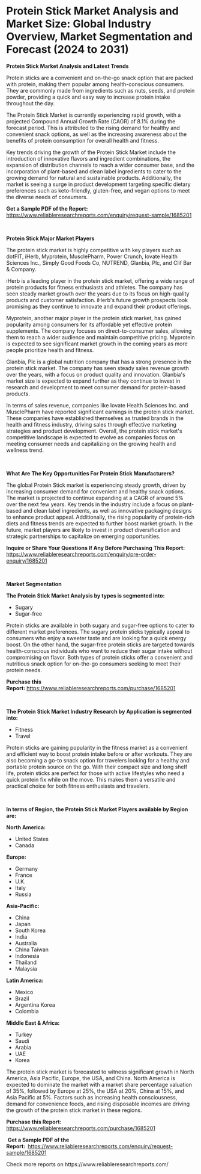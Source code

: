<p><h1>Protein Stick Market Analysis and Market Size: Global Industry Overview, Market Segmentation and Forecast (2024 to 2031)</h1></p><p><strong>Protein Stick Market Analysis and Latest Trends</strong></p>
<p><p>Protein sticks are a convenient and on-the-go snack option that are packed with protein, making them popular among health-conscious consumers. They are commonly made from ingredients such as nuts, seeds, and protein powder, providing a quick and easy way to increase protein intake throughout the day.</p><p>The Protein Stick Market is currently experiencing rapid growth, with a projected Compound Annual Growth Rate (CAGR) of 8.1% during the forecast period. This is attributed to the rising demand for healthy and convenient snack options, as well as the increasing awareness about the benefits of protein consumption for overall health and fitness.</p><p>Key trends driving the growth of the Protein Stick Market include the introduction of innovative flavors and ingredient combinations, the expansion of distribution channels to reach a wider consumer base, and the incorporation of plant-based and clean label ingredients to cater to the growing demand for natural and sustainable products. Additionally, the market is seeing a surge in product development targeting specific dietary preferences such as keto-friendly, gluten-free, and vegan options to meet the diverse needs of consumers.</p></p>
<p><strong>Get a Sample PDF of the Report:&nbsp;</strong> <a href="https://www.reliableresearchreports.com/enquiry/request-sample/1685201">https://www.reliableresearchreports.com/enquiry/request-sample/1685201</a></p>
<p>&nbsp;</p>
<p><strong>Protein Stick Major Market Players</strong></p>
<p><p>The protein stick market is highly competitive with key players such as dotFIT, iHerb, Myprotein, MusclePharm, Power Crunch, Iovate Health Sciences Inc., Simply Good Foods Co, NUTREND, Glanbia, Plc, and Clif Bar & Company. </p><p>iHerb is a leading player in the protein stick market, offering a wide range of protein products for fitness enthusiasts and athletes. The company has seen steady market growth over the years due to its focus on high-quality products and customer satisfaction. iHerb's future growth prospects look promising as they continue to innovate and expand their product offerings.</p><p>Myprotein, another major player in the protein stick market, has gained popularity among consumers for its affordable yet effective protein supplements. The company focuses on direct-to-consumer sales, allowing them to reach a wider audience and maintain competitive pricing. Myprotein is expected to see significant market growth in the coming years as more people prioritize health and fitness.</p><p>Glanbia, Plc is a global nutrition company that has a strong presence in the protein stick market. The company has seen steady sales revenue growth over the years, with a focus on product quality and innovation. Glanbia's market size is expected to expand further as they continue to invest in research and development to meet consumer demand for protein-based products.</p><p>In terms of sales revenue, companies like Iovate Health Sciences Inc. and MusclePharm have reported significant earnings in the protein stick market. These companies have established themselves as trusted brands in the health and fitness industry, driving sales through effective marketing strategies and product development. Overall, the protein stick market's competitive landscape is expected to evolve as companies focus on meeting consumer needs and capitalizing on the growing health and wellness trend.</p></p>
<p>&nbsp;</p>
<p><strong>What Are The Key Opportunities For Protein Stick Manufacturers?</strong></p>
<p><p>The global Protein Stick market is experiencing steady growth, driven by increasing consumer demand for convenient and healthy snack options. The market is projected to continue expanding at a CAGR of around 5% over the next few years. Key trends in the industry include a focus on plant-based and clean label ingredients, as well as innovative packaging designs to enhance product appeal. Additionally, the rising popularity of protein-rich diets and fitness trends are expected to further boost market growth. In the future, market players are likely to invest in product diversification and strategic partnerships to capitalize on emerging opportunities.</p></p>
<p><strong>Inquire or Share Your Questions If Any Before Purchasing This Report:</strong> <a href="https://www.reliableresearchreports.com/enquiry/pre-order-enquiry/1685201">https://www.reliableresearchreports.com/enquiry/pre-order-enquiry/1685201</a></p>
<p>&nbsp;</p>
<p><strong>Market Segmentation</strong></p>
<p><strong>The Protein Stick Market Analysis by types is segmented into:</strong></p>
<p><ul><li>Sugary</li><li>Sugar-free</li></ul></p>
<p><p>Protein sticks are available in both sugary and sugar-free options to cater to different market preferences. The sugary protein sticks typically appeal to consumers who enjoy a sweeter taste and are looking for a quick energy boost. On the other hand, the sugar-free protein sticks are targeted towards health-conscious individuals who want to reduce their sugar intake without compromising on flavor. Both types of protein sticks offer a convenient and nutritious snack option for on-the-go consumers seeking to meet their protein needs.</p></p>
<p><strong>Purchase this Report:&nbsp;</strong><a href="https://www.reliableresearchreports.com/purchase/1685201">https://www.reliableresearchreports.com/purchase/1685201</a></p>
<p>&nbsp;</p>
<p><strong>The Protein Stick Market Industry Research by Application is segmented into:</strong></p>
<p><ul><li>Fitness</li><li>Travel</li></ul></p>
<p><p>Protein sticks are gaining popularity in the fitness market as a convenient and efficient way to boost protein intake before or after workouts. They are also becoming a go-to snack option for travelers looking for a healthy and portable protein source on the go. With their compact size and long shelf life, protein sticks are perfect for those with active lifestyles who need a quick protein fix while on the move. This makes them a versatile and practical choice for both fitness enthusiasts and travelers.</p></p>
<p>&nbsp;</p>
<p><strong>In terms of Region, the Protein Stick Market Players available by Region are:</strong></p>
<p>
    <p> <strong> North America: </strong>
        <ul>
            <li>United States</li>
            <li>Canada</li>
        </ul>
        </p> 
    <p> <strong> Europe: </strong>
        <ul>
            <li>Germany</li>
            <li>France</li>
            <li>U.K.</li>
            <li>Italy</li>
            <li>Russia</li>
        </ul>
        </p> 
    <p> <strong> Asia-Pacific: </strong>
        <ul>
            <li>China</li>
            <li>Japan</li>
            <li>South Korea</li>
            <li>India</li>
            <li>Australia</li>
            <li>China Taiwan</li>
            <li>Indonesia</li>
            <li>Thailand</li>
            <li>Malaysia</li>
        </ul>
        </p> 
    <p> <strong> Latin America: </strong>
        <ul>
            <li>Mexico</li>
            <li>Brazil</li>
            <li>Argentina Korea</li>
            <li>Colombia</li>
        </ul>
        </p> 
    <p> <strong> Middle East & Africa: </strong>
        <ul>
            <li>Turkey</li>
            <li>Saudi</li>
            <li>Arabia</li>
            <li>UAE</li>
            <li>Korea</li>
        </ul>
    </p>
    </p>
<p><p>The protein stick market is forecasted to witness significant growth in North America, Asia Pacific, Europe, the USA, and China. North America is expected to dominate the market with a market share percentage valuation of 35%, followed by Europe at 25%, the USA at 20%, China at 15%, and Asia Pacific at 5%. Factors such as increasing health consciousness, demand for convenience foods, and rising disposable incomes are driving the growth of the protein stick market in these regions.</p></p>
<p><strong>Purchase this Report: </strong><a href="https://www.reliableresearchreports.com/purchase/1685201">https://www.reliableresearchreports.com/purchase/1685201</a></p>
<p>&nbsp;<strong>Get a Sample PDF of the Report:&nbsp;&nbsp;</strong><a href="https://www.reliableresearchreports.com/enquiry/request-sample/1685201">https://www.reliableresearchreports.com/enquiry/request-sample/1685201</a></p>
<p><strong></strong></p>
<p>Check more reports on https://www.reliableresearchreports.com/</p>